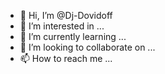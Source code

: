 - 👋 Hi, I’m @Dj-Dovidoff
- 👀 I’m interested in ...
- 🌱 I’m currently learning ...
- 💞️ I’m looking to collaborate on ...
- 📫 How to reach me ...

<!---
Dj-Dovidoff/Dj-Dovidoff is a ✨ special ✨ repository because its `README.md` (this file) appears on your GitHub profile.
You can click the Preview link to take a look at your changes.
--->
